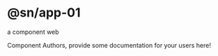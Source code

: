 @sn/app-01
===============================================
a component web

Component Authors, provide some documentation for your users here!
